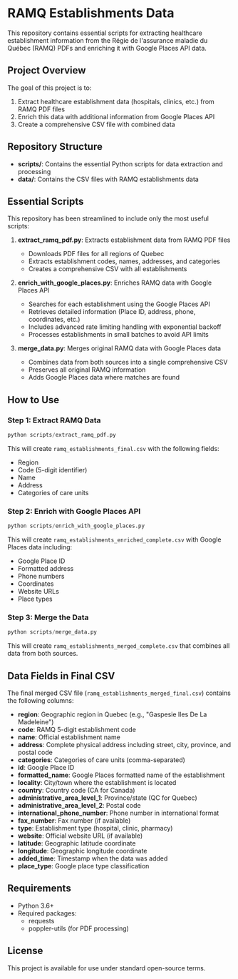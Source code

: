 # RAMQ Establishments Data

This repository contains essential scripts for extracting healthcare establishment information from the Régie de l'assurance maladie du Québec (RAMQ) PDFs and enriching it with Google Places API data.

## Project Overview

The goal of this project is to:
1. Extract healthcare establishment data (hospitals, clinics, etc.) from RAMQ PDF files
2. Enrich this data with additional information from Google Places API
3. Create a comprehensive CSV file with combined data

## Repository Structure

- **scripts/**: Contains the essential Python scripts for data extraction and processing
- **data/**: Contains the CSV files with RAMQ establishments data

## Essential Scripts

This repository has been streamlined to include only the most useful scripts:

1. **extract_ramq_pdf.py**: Extracts establishment data from RAMQ PDF files
   - Downloads PDF files for all regions of Quebec
   - Extracts establishment codes, names, addresses, and categories
   - Creates a comprehensive CSV with all establishments

2. **enrich_with_google_places.py**: Enriches RAMQ data with Google Places API
   - Searches for each establishment using the Google Places API
   - Retrieves detailed information (Place ID, address, phone, coordinates, etc.)
   - Includes advanced rate limiting handling with exponential backoff
   - Processes establishments in small batches to avoid API limits

3. **merge_data.py**: Merges original RAMQ data with Google Places data
   - Combines data from both sources into a single comprehensive CSV
   - Preserves all original RAMQ information
   - Adds Google Places data where matches are found

## How to Use

### Step 1: Extract RAMQ Data

```python
python scripts/extract_ramq_pdf.py
```

This will create `ramq_establishments_final.csv` with the following fields:
- Region
- Code (5-digit identifier)
- Name
- Address
- Categories of care units

### Step 2: Enrich with Google Places API

```python
python scripts/enrich_with_google_places.py
```

This will create `ramq_establishments_enriched_complete.csv` with Google Places data including:
- Google Place ID
- Formatted address
- Phone numbers
- Coordinates
- Website URLs
- Place types

### Step 3: Merge the Data

```python
python scripts/merge_data.py
```

This will create `ramq_establishments_merged_complete.csv` that combines all data from both sources.

## Data Fields in Final CSV

The final merged CSV file (`ramq_establishments_merged_final.csv`) contains the following columns:

- **region**: Geographic region in Quebec (e.g., "Gaspesie Iles De La Madeleine")
- **code**: RAMQ 5-digit establishment code
- **name**: Official establishment name
- **address**: Complete physical address including street, city, province, and postal code
- **categories**: Categories of care units (comma-separated)
- **id**: Google Place ID
- **formatted_name**: Google Places formatted name of the establishment
- **locality**: City/town where the establishment is located
- **country**: Country code (CA for Canada)
- **administrative_area_level_1**: Province/state (QC for Quebec)
- **administrative_area_level_2**: Postal code
- **international_phone_number**: Phone number in international format
- **fax_number**: Fax number (if available)
- **type**: Establishment type (hospital, clinic, pharmacy)
- **website**: Official website URL (if available)
- **latitude**: Geographic latitude coordinate
- **longitude**: Geographic longitude coordinate
- **added_time**: Timestamp when the data was added
- **place_type**: Google place type classification


## Requirements

- Python 3.6+
- Required packages:
  - requests
  - poppler-utils (for PDF processing)

## License

This project is available for use under standard open-source terms.

